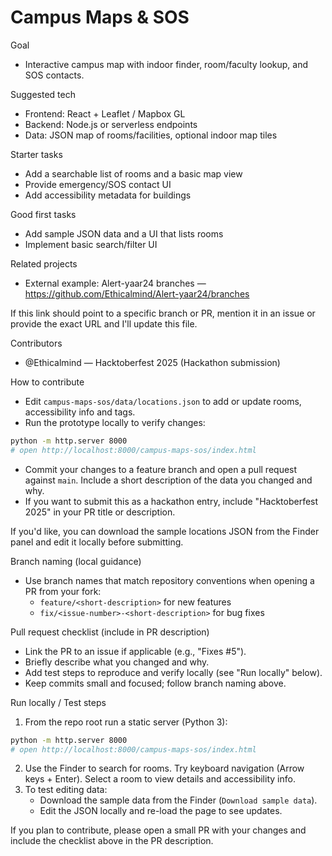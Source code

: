 # Campus Maps & SOS

Goal
- Interactive campus map with indoor finder, room/faculty lookup, and SOS contacts.

Suggested tech
- Frontend: React + Leaflet / Mapbox GL
- Backend: Node.js or serverless endpoints
- Data: JSON map of rooms/facilities, optional indoor map tiles

Starter tasks
- Add a searchable list of rooms and a basic map view
- Provide emergency/SOS contact UI
- Add accessibility metadata for buildings

Good first tasks
- Add sample JSON data and a UI that lists rooms
- Implement basic search/filter UI

Related projects
- External example: Alert-yaar24 branches — https://github.com/Ethicalmind/Alert-yaar24/branches

If this link should point to a specific branch or PR, mention it in an issue or provide the exact URL and I'll update this file.

Contributors
- @Ethicalmind — Hacktoberfest 2025 (Hackathon submission)

How to contribute
- Edit `campus-maps-sos/data/locations.json` to add or update rooms, accessibility info and tags.
- Run the prototype locally to verify changes:

```bash
python -m http.server 8000
# open http://localhost:8000/campus-maps-sos/index.html
```

- Commit your changes to a feature branch and open a pull request against `main`. Include a short description of the data you changed and why.
- If you want to submit this as a hackathon entry, include "Hacktoberfest 2025" in your PR title or description.

If you'd like, you can download the sample locations JSON from the Finder panel and edit it locally before submitting.

Branch naming (local guidance)
- Use branch names that match repository conventions when opening a PR from your fork:
	- `feature/<short-description>` for new features
	- `fix/<issue-number>-<short-description>` for bug fixes

Pull request checklist (include in PR description)
- Link the PR to an issue if applicable (e.g., "Fixes #5").
- Briefly describe what you changed and why.
- Add test steps to reproduce and verify locally (see "Run locally" below).
- Keep commits small and focused; follow branch naming above.

Run locally / Test steps
1. From the repo root run a static server (Python 3):

```bash
python -m http.server 8000
# open http://localhost:8000/campus-maps-sos/index.html
```

2. Use the Finder to search for rooms. Try keyboard navigation (Arrow keys + Enter). Select a room to view details and accessibility info.
3. To test editing data:
	 - Download the sample data from the Finder (`Download sample data`).
	 - Edit the JSON locally and re-load the page to see updates.

If you plan to contribute, please open a small PR with your changes and include the checklist above in the PR description.
